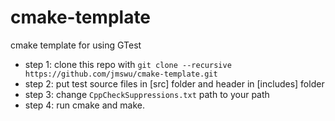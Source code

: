 # cmake-template

cmake template for using GTest

- step 1: clone this repo with `git clone --recursive https://github.com/jmswu/cmake-template.git`
- step 2: put test source files in [src] folder and header in [includes] folder
- step 3: change `CppCheckSuppressions.txt` path to your path
- step 4: run cmake and make.
